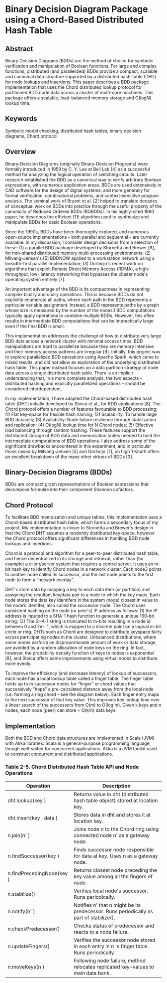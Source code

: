 # Binary Decision Diagram Package using a Chord-Based Distributed Hash Table

## Abstract
Binary Decision Diagrams (BDDs) are the method of choice for symbolic verification and manipulation of Boolean functions. For large and complex functions, distributed (and parallelized) BDDs provide a compact, scalable and canonical data structure supported by a distributed hash-table (DHT) for node lookups and insertions. This paper describes a BDD package implementation that uses the Chord distributed lookup protocol for partitioned BDD node data across a cluster of multi-core machines. This package offers a scalable, load-balanced memory storage and O(logN) lookup time.

## Keywords

Symbolic model checking, distributed hash tables, binary decision diagrams, Chord protocol

## Overview

Binary-Decision Diagrams (originally Binary-Decision Programs) were formally introduced in 1959 by C. Y. Lee at Bell Lab [4] as a successful method for analyzing the logical operation of switching circuits. Later research established the BDD as a canonical way to verify arbitrary Boolean expressions, with numerous application areas. BDDs are used extensively in CAD software for the design of digital systems; and more generally for formal verification, combinatorial problems, and context-sensitive program analysis. The seminal work of Bryant et al. [2] helped to translate decades of conceptual work on BDDs into practice through the useful property of the canonicity of Reduced Ordered BDDs (ROBDDs). In his highly-cited 1990 paper, he describes the efficient ITE algorithm used to synthesize and manipulate BDDs for basic Boolean operations.

Since the 1990s, BDDs have been thoroughly explored, and numerous open-source implementations – both parallel and sequential – are currently available. In my discussion, I consider design decisions from a selection of these: (1) a parallel BDD package developed by Stornetta and Brewer [9], for non-shared distributed memory multi-processing environments; (2) Milvang-Jensen's [5] BDDNOW applied to a workstation network using a breadth-first parallel implementation; (3) Oortwijn's recent work on algorithms that exploit Remote Direct Memory Access (RDMA), a high-throughput, low- latency networking that bypasses the cluster node's operating system entirely [7].

An important advantage of the BDD is its compactness in representing complex binary and unary operations. This is because BDDs do not explicitly enumerate all paths, where each path in the BDD represents a particular variable assignment. Instead, a BDD represents paths by a graph whose size is measured by the number of the nodes.1 BDD computations typically apply operations to combine multiple BDDs. However, this often results in intermediate BDD computations that can be impractically large even if the final BDD is small.

This implementation addresses the challenge of how to distribute very large BDD data across a network cluster with minimal access times. BDD manipulations are hard to parallelize because they are memory intensive and their memory access patterns are irregular [9]. Initially, this project was to explore parallelized BDD operations using Apache Spark, which came to mixed results, and did not allow an exploration of the underlying distributed hash table. This paper instead focuses on a data partition strategy of node data across a single distributed hash table. There is an implicit understanding that, in a more complete analysis, the two aspects – distributed hashing and explicitly parallelized operations – should be considered interdependent.

In my implementation, I have adapted the Chord-based distributed hash table (DHT) initially developed by Stoica et al., for BDD applications [8]. The Chord protocol offers a number of features favourable to BDD processing: (1) Flat key-space for flexible hash naming; (2) Scalability: To handle large BDD datasets; (3) Availability: Node failure resilience through stabilization and replication; (4) O(logN) lookup time for N Chord nodes; (5) Effective load balancing through random hashing. These features support the distributed storage of BDD data and memoization tables needed to hold the intermediate computations of BDD operations. I also address some of the significant drawbacks encountered in this experiment, and in particular those raised by Milvang-Jensen [5] and Oortwijn [7], on high
1 Knuth offers an excellent breakdown of the many other virtues of BDDs [3].

## Binary-Decision Diagrams (BDDs)
BDDs are compact graph representations of Boolean expressions that decompose formulae into their component Shannon cofactors.

## Chord Protocol

To facilitate BDD memoization and unique tables, this implementation uses a Chord-based distributed hash table, which forms a secondary focus of my project. My implementation is closer to Stornetta and Brewer's design in that the Chord DHT assumes a randomly distributed key-space, however the Chord protocol offers significant differences in handling BDD node lookups and insertions.

Chord is a protocol and algorithm for a peer-to-peer distributed hash table, and hence decentralized in its storage and retrieval, rather than (for example) a client/server system that requires a central server. It uses an m-bit hash key to identify Chord nodes in a network cluster. Each node3 points to another node called its successor, and the last node points to the first node to form a “network overlay”.

DHT's store data by mapping a key to each data item (or partition) and assigning the resultant key/data pair to a node to which the key maps. Each node stores the data key identifers in the system (node) closest in value to the node’s identifer, also called the successor node. The Chord uses consistent hashing on the node (or peer's) IP address as follows: (1) the IP address is inputed to a SHA-1 hash function to generate a unique 160-bit string; (2) The SHA-1 string is truncated to m-bits resulting in a node id between 0 and 2m- 1, which is mapped to a discrete point on a logical m-bit circle or ring. DHTs such as Chord are designed to distribute keyspace fairly across participating nodes in the cluster. Unbalanced distributions, where some nodes perform an disproportionate amount of work or data storage, are avoided by a random allocation of node keys on the ring. In fact, however, the probability density function of keys to nodes is exponential [8], and Stoica offers some improvements using virtual nodes to distribute more evenly.

To improve the efficiency (and decrease latency) of lookup of successors, each node has a local lookup table called a finger table. The finger table holds up to m successor nodes for “finger” or chord values that successively “hops” a pre-calculated distance away from the local node (i.e. forming a ring chord – see the diagram below). Each finger entry maps to the next successor of that key value. This improves key lookup time over a linear search of the successors from O(m) to O(log m). Given k keys and n nodes, each node (peer) can store ~ O(k/n) data keys.

## Implementation 

Both the BDD and Chord data structures are implemented in Scala (JVM) with Akka libraries. Scala is a general-purpose programming language, though well-suited for concurrent applications. Akka is a JVM toolkit used to construct concurrent and distributed applications.

### Table 2-5. Chord Distributed Hash Table API and Node Operations

| Operation | Description |
| --- | --- |
| dht.lookup(key <string>) | Returns value in dht (distributed hash table object) stored at location key. |
| dht.insert(key <string>, data <list>) | Stores data in dht and stores it at location key. |
| n.join(n' <node>) | Joins node n to the Chord ring using connected node n' as a gateway node. |
| n.findSuccessor(key <int>) | Finds successor node responsible for data at key. Uses n as a gateway node.
| n.findPrecedingNode(key <int>) | Returns closest node preceding the key value among all the fingers of node.
| n.stabilize() | Verifies local node's successor. Runs periodically.
| n.notify(n' <node>) | Notifies n'  that n might be its predecessor. Runs periodically as part of stabilize().
| n.checkPredecessor() | Checks status of predecessor and reacts to a node failure.
| n.updateFingers() | Verifies the successor node stored in each entry in n 's finger table. Runs periodically
| n.moveKeys(n <node>) | Following node failure, method relocates replicated key-values to main data bank. 
